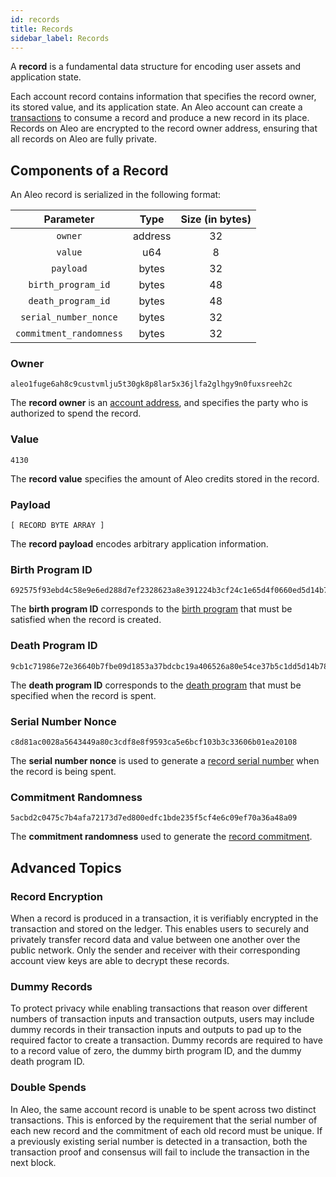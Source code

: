 ```yaml
---
id: records
title: Records
sidebar_label: Records
---
```


A **record** is a fundamental data structure for encoding user assets and application state.

Each account record contains information that specifies the record owner, its stored value, and its application state. 
An Aleo account can create a [transactions](03_transactions.md) to consume a record and produce a new record in its place.
Records on Aleo are encrypted to the record owner address, ensuring that all records on Aleo are fully private.

## Components of a Record

An Aleo record is serialized in the following format:

|          Parameter          |                       Type                        | Size (in bytes) |
|:---------------------------:|:-------------------------------------------------:|:------------:|
|           `owner`           |                      address                      |      32      |
|           `value`           |                        u64                        |       8      |
|          `payload`          |                       bytes                       |      32      |
|    `birth_program_id`       |                       bytes                       |      48      |
|    `death_program_id`       |                       bytes                       |      48      |
|    `serial_number_nonce`    |                       bytes                       |      32      |
|   `commitment_randomness`   |                       bytes                       |      32      |

### Owner

```
aleo1fuge6ah8c9custvmlju5t30gk8p8lar5x36jlfa2glhgy9n0fuxsreeh2c
```
The **record owner** is an [account address](00_accounts.md#account-address),
and specifies the party who is authorized to spend the record.

### Value

```
4130
```

The **record value** specifies the amount of Aleo credits stored in the record.

### Payload

```
[ RECORD BYTE ARRAY ]
```

The **record payload** encodes arbitrary application information.

### Birth Program ID

```
692575f93ebd4c58e9e6ed288d7ef2328623a8e391224b3cf24c1e65d4f0660ed5d14b78f84a259f14cb24a91fd58386
```

The **birth program ID** corresponds to the [birth program](06_glossary.md#birth-program) that must be satisfied when the record is created.

### Death Program ID

```
9cb1c71986e72e36640b7fbe09d1853a37bdcbc19a406526a80e54ce37b5c1dd5d14b78f84a259f14cb24746a7fe8b01
```

The **death program ID** corresponds to the [death program](06_glossary.md#death-program) that must be specified when the record is spent.

### Serial Number Nonce

```
c8d81ac0028a5643449a80c3cdf8e8f9593ca5e6bcf103b3c33606b01ea20108
```

The **serial number nonce** is used to generate a [record serial number](06_glossary.md#record-serial-number) when the record is being spent.

### Commitment Randomness

```
5acbd2c0475c7b4afa72173d7ed800edfc1bde235f5cf4e6c09ef70a36a48a09
```
The **commitment randomness** used to generate the [record commitment](06_glossary.md#record-commitment).

## Advanced Topics

### Record Encryption

When a record is produced in a transaction, it is verifiably encrypted in the transaction and stored on the ledger.
This enables users to securely and privately transfer record data and value between one another over the public network. 
Only the sender and receiver with their corresponding account view keys are able to decrypt these records.

### Dummy Records

To protect privacy while enabling transactions that reason over different numbers of transaction inputs and transaction outputs,
users may include dummy records in their transaction inputs and outputs to pad up to the required factor to create a transaction.
Dummy records are required to have to a record value of zero, the dummy birth program ID, and the dummy death program ID.

### Double Spends

In Aleo, the same account record is unable to be spent across two distinct transactions. This is enforced by the requirement that
the serial number of each new record and the commitment of each old record must be unique.
If a previously existing serial number is detected in a transaction, both the transaction proof and consensus will fail to include
the transaction in the next block.

